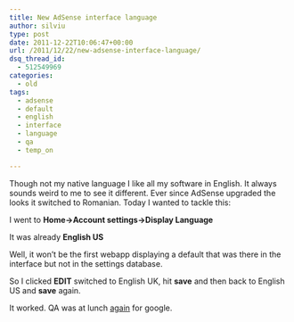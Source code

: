 ```yaml
---
title: New AdSense interface language
author: silviu
type: post
date: 2011-12-22T10:06:47+00:00
url: /2011/12/22/new-adsense-interface-language/
dsq_thread_id:
  - 512549969
categories:
  - old
tags:
  - adsense
  - default
  - english
  - interface
  - language
  - qa
  - temp_on

---
```

Though not my native language I like all my software in English. It always sounds weird to me to see it different. Ever since AdSense upgraded the looks it switched to Romanian. Today I wanted to tackle this:

I went to **Home->Account settings->Display Language**

It was already **English US**

Well, it won&#8217;t be the first webapp displaying a default that was there in the interface but not in the settings database.

So I clicked **EDIT** switched to English UK, hit **save** and then back to English US and **save** again.

It worked. QA was at lunch [again][1] for google.

 [1]: http://www.sgvulcan.com/concatenate-multiple-vcf-files-into-one-for-importing-into-gmail/